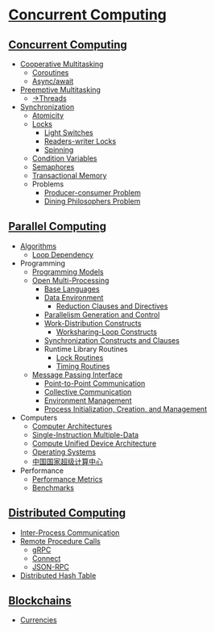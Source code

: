 # [Concurrent Computing](Concurrent%20Computing.md)
## [Concurrent Computing](Concurrent/README.md)
- [Cooperative Multitasking](Concurrent/Cooperative/README.md)
  - [Coroutines](Concurrent/Cooperative/Coroutines.md)
  - [Async/await](Concurrent/Cooperative/Async-await.md)
- [Preemptive Multitasking](Concurrent/Preemptive/README.md)
  - [→Threads](https://github.com/Chaoses-Ib/Linux/blob/main/Kernel/Processes/Threads.md)
- [Synchronization](Concurrent/Synchronization/README.md)
  - [Atomicity](Concurrent/Synchronization/Atomicity.md)
  - [Locks](Concurrent/Synchronization/Locks/README.md)
    - [Light Switches](Concurrent/Synchronization/Locks/Light%20Switches.md)
    - [Readers-writer Locks](Concurrent/Synchronization/Locks/Readers-writer%20Locks.md)
    - [Spinning](Concurrent/Synchronization/Locks/Spinning.md)
  - [Condition Variables](Concurrent/Synchronization/Condition%20Variables.md)
  - [Semaphores](Concurrent/Synchronization/Semaphores.md)
  - [Transactional Memory](Concurrent/Synchronization/Transactional%20Memory.md)
  - Problems
    - [Producer-consumer Problem](Concurrent/Synchronization/Problems/Producer-consumer.md)
    - [Dining Philosophers Problem](Concurrent/Synchronization/Problems/Dining%20Philosophers.md)

## [Parallel Computing](Parallel/README.md)
- [Algorithms](Parallel/Algorithms/README.md)
  - [Loop Dependency](Parallel/Algorithms/Loop%20Dependency.md)
- Programming
  - [Programming Models](Parallel/Programming/Models.md)
  - [Open Multi-Processing](Parallel/Programming/OpenMP/README.md)
    - [Base Languages](Parallel/Programming/OpenMP/Base%20Languages.md)
    - [Data Environment](Parallel/Programming/OpenMP/Data/README.md)
      - [Reduction Clauses and Directives](Parallel/Programming/OpenMP/Data/Reduction.md)
    - [Parallelism Generation and Control](Parallel/Programming/OpenMP/Parallelism/README.md)
    - [Work-Distribution Constructs](Parallel/Programming/OpenMP/Distribution/README.md)
      - [Worksharing-Loop Constructs](Parallel/Programming/OpenMP/Distribution/Worksharing-Loop.md)
    - [Synchronization Constructs and Clauses](Parallel/Programming/OpenMP/Synchronization/README.md)
    - Runtime Library Routines
      - [Lock Routines](Parallel/Programming/OpenMP/Library/Lock.md)
      - [Timing Routines](Parallel/Programming/OpenMP/Library/Timing.md)
  - [Message Passing Interface](Parallel/Programming/MPI/README.md)
    - [Point-to-Point Communication](Parallel/Programming/MPI/Point-to-Point%20Communication/README.md)
    - [Collective Communication](Parallel/Programming/MPI/Collective%20Communication/README.md)
    - [Environment Management](Parallel/Programming/MPI/Environment%20Management/README.md)
    - [Process Initialization, Creation, and Management](Parallel/Programming/MPI/Process%20Management/README.md)
- Computers
  - [Computer Architectures](Parallel/Computers/Architectures.md)
  - [Single-Instruction Multiple-Data](Parallel/Computers/SIMD/README.md)
  - [Compute Unified Device Architecture](Parallel/Computers/CUDA/README.md)
  - [Operating Systems](Parallel/Computers/Operating%20Systems.md)
  - [中国国家超级计算中心](Parallel/Computers/中国国家超级计算中心.md)
- Performance
  - [Performance Metrics](Parallel/Performance/Metrics.md)
  - [Benchmarks](Parallel/Performance/Benchmarks.md)

## [Distributed Computing](Distributed/README.md)
- [Inter-Process Communication](Distributed/IPC/README.md)
- [Remote Procedure Calls](Distributed/RPC/README.md)
  - [gRPC](Distributed/RPC/gRPC.md)
  - [Connect](Distributed/RPC/Connect.md)
  - [JSON-RPC](Distributed/RPC/JSON-RPC.md)
- [Distributed Hash Table](Distributed/Distributed%20Hash%20Table.md)

## [Blockchains](Blockchains/README.md)
- [Currencies](Blockchains/Currencies/README.md)